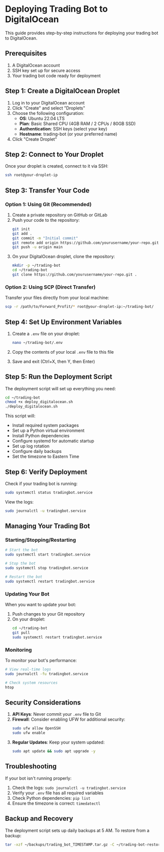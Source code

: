 # Deploying Trading Bot to DigitalOcean

This guide provides step-by-step instructions for deploying your trading bot to DigitalOcean.

## Prerequisites

1. A DigitalOcean account
2. SSH key set up for secure access
3. Your trading bot code ready for deployment

## Step 1: Create a DigitalOcean Droplet

1. Log in to your DigitalOcean account
2. Click "Create" and select "Droplets"
3. Choose the following configuration:
   - **OS**: Ubuntu 22.04 LTS
   - **Plan**: Basic Shared CPU (4GB RAM / 2 CPUs / 80GB SSD)
   - **Authentication**: SSH keys (select your key)
   - **Hostname**: trading-bot (or your preferred name)
4. Click "Create Droplet"

## Step 2: Connect to Your Droplet

Once your droplet is created, connect to it via SSH:

```bash
ssh root@your-droplet-ip
```

## Step 3: Transfer Your Code

### Option 1: Using Git (Recommended)

1. Create a private repository on GitHub or GitLab
2. Push your code to the repository:
   ```bash
   git init
   git add .
   git commit -m "Initial commit"
   git remote add origin https://github.com/yourusername/your-repo.git
   git push -u origin main
   ```
3. On your DigitalOcean droplet, clone the repository:
   ```bash
   mkdir -p ~/trading-bot
   cd ~/trading-bot
   git clone https://github.com/yourusername/your-repo.git .
   ```

### Option 2: Using SCP (Direct Transfer)

Transfer your files directly from your local machine:

```bash
scp -r /path/to/Forward_Profit/* root@your-droplet-ip:~/trading-bot/
```

## Step 4: Set Up Environment Variables

1. Create a `.env` file on your droplet:
   ```bash
   nano ~/trading-bot/.env
   ```

2. Copy the contents of your local `.env` file to this file
3. Save and exit (Ctrl+X, then Y, then Enter)

## Step 5: Run the Deployment Script

The deployment script will set up everything you need:

```bash
cd ~/trading-bot
chmod +x deploy_digitalocean.sh
./deploy_digitalocean.sh
```

This script will:
- Install required system packages
- Set up a Python virtual environment
- Install Python dependencies
- Configure systemd for automatic startup
- Set up log rotation
- Configure daily backups
- Set the timezone to Eastern Time

## Step 6: Verify Deployment

Check if your trading bot is running:

```bash
sudo systemctl status tradingbot.service
```

View the logs:

```bash
sudo journalctl -u tradingbot.service
```

## Managing Your Trading Bot

### Starting/Stopping/Restarting

```bash
# Start the bot
sudo systemctl start tradingbot.service

# Stop the bot
sudo systemctl stop tradingbot.service

# Restart the bot
sudo systemctl restart tradingbot.service
```

### Updating Your Bot

When you want to update your bot:

1. Push changes to your Git repository
2. On your droplet:
   ```bash
   cd ~/trading-bot
   git pull
   sudo systemctl restart tradingbot.service
   ```

### Monitoring

To monitor your bot's performance:

```bash
# View real-time logs
sudo journalctl -fu tradingbot.service

# Check system resources
htop
```

## Security Considerations

1. **API Keys**: Never commit your `.env` file to Git
2. **Firewall**: Consider enabling UFW for additional security:
   ```bash
   sudo ufw allow OpenSSH
   sudo ufw enable
   ```
3. **Regular Updates**: Keep your system updated:
   ```bash
   sudo apt update && sudo apt upgrade -y
   ```

## Troubleshooting

If your bot isn't running properly:

1. Check the logs: `sudo journalctl -u tradingbot.service`
2. Verify your `.env` file has all required variables
3. Check Python dependencies: `pip list`
4. Ensure the timezone is correct: `timedatectl`

## Backup and Recovery

The deployment script sets up daily backups at 5 AM. To restore from a backup:

```bash
tar -xzf ~/backups/trading_bot_TIMESTAMP.tar.gz -C ~/trading-bot-restore
```
